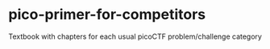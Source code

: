 # pico-primer-for-competitors
Textbook with chapters for each usual picoCTF problem/challenge category

